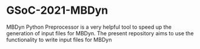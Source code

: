 # GSoC-2021-MBDyn
MBDyn Python Preprocessor is a very helpful tool to speed up the generation of input files for MBDyn.
The present repository aims to use the functionality to write input files for MBDyn

